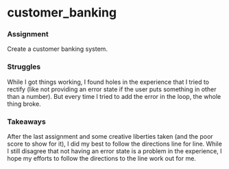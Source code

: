 # customer_banking

### Assignment

Create a customer banking system.

### Struggles

While I got things working, I found holes in the experience that I tried to rectify (like not providing an error state if the user puts something in other than a number). But every time I tried to add the error in the loop, the whole thing broke.

### Takeaways

After the last assignment and some creative liberties taken (and the poor score to show for it), I did my best to follow the directions line for line. While I still disagree that not having an error state is a problem in the experience, I hope my efforts to follow the directions to the line work out for me.